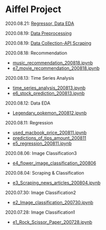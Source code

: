 # Aiffel Project
2020.08.21: [Regressor, Data EDA](https://github.com/yooonjiwon/Aiffel/blob/master/exploration/e8_house_prediction_200820.ipynb)


2020.08.19: [Data Preprocessing](https://github.com/yooonjiwon/Aiffel/blob/master/practice/trade_preprocessing_200819.ipynb)


2020.08.19: [Data Collection-API,Scraping](https://github.com/yooonjiwon/Aiffel/blob/master/practice/collecting_data_200819.ipynb)


2020.08.18: Recommendation
- [music_recommendation_200818.ipynb](https://github.com/yooonjiwon/Aiffel/blob/master/practice/music_recommendation_200818.ipynb)
- [e7_movie_recommendation_200818.ipynb](https://github.com/yooonjiwon/Aiffel/blob/master/exploration/e7_movie_recommendation_200818.ipynb)


2020.08.13: Time Series Analysis
- [time_series_analysis_200813.ipynb](https://github.com/yooonjiwon/Aiffel/blob/master/practice/time_series_analysis_200813.ipynb)
- [e6_stock_prediction_200813.ipynb](https://github.com/yooonjiwon/Aiffel/blob/master/exploration/e6_stock_prediction_200813.ipynb)


2020.08.12: Data EDA
- [Legendary_pokemon_200812.ipynb](https://github.com/yooonjiwon/Aiffel/blob/master/practice/Legendary_pokemon_200812.ipynb)


2020.08.11: Regression
- [used_macbook_price_200811.ipynb](https://github.com/yooonjiwon/Aiffel/blob/master/practice/used_macbook_price_200811.ipynb)
- [predictions_of_tips_amount_200811](https://github.com/yooonjiwon/Aiffel/blob/master/practice/predictions_of_tips_amount_200811.ipynb)
- [e5_regression_200811.ipynb](https://github.com/yooonjiwon/Aiffel/blob/master/exploration/e5_regression_200811.ipynb)


2020.08.06: Image Classification3
- [e4_flower_image_classification_200806](https://github.com/yooonjiwon/Aiffel/blob/master/exploration/e4_flower_image_classification_200806.ipynb)


2020.08.04: Scraping & Classification
- [e3_Scraping_news_articles_200804.ipynb](https://github.com/yooonjiwon/Aiffel/blob/master/exploration/e3_Scraping_news_articles_200804.ipynb) 


2020.07.30: Image Classification2
- [e2_Image_classification_200730.ipynb](https://github.com/yooonjiwon/Aiffel/blob/master/exploration/e2_Image_classification_200730.ipynb)


2020.07.28: Image Classification1
- [e1_Rock_Scissor_Paper_200728.ipynb](https://github.com/yooonjiwon/Aiffel/blob/master/exploration/e1_Rock_Scissor_Paper_200728.ipynb)







